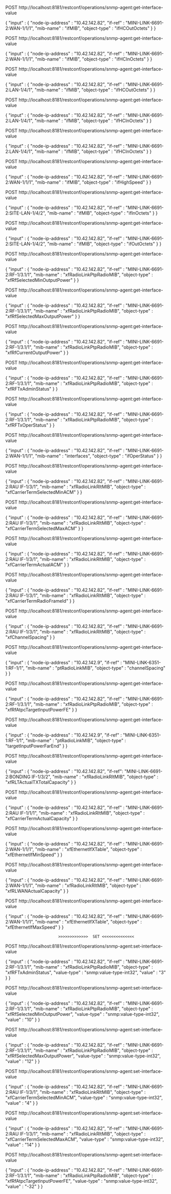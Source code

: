 
>>>>>>>>>>>>>>>>>>>>>>>>>>>>>>>>>>>>>>>>>>>>>>>>>>>>>>>>>>>>>>>>>>>>>>>>>>>>>>>>>>>>>>>>>>

POST http://localhost:8181/restconf/operations/snmp-agent:get-interface-value

{
 "input" : {
   "node-ip-address" : "10.42.142.82",
   "if-ref" : "MINI-LINK-6691-2:WAN-1/1/1",
   "mib-name" : "ifMIB",
   "object-type" : "ifHCOutOctets"
 }
}

>>>>>>>>>>>>>>>>>>>>>>>>>>>>>>>>>>>>>>>>>>>>>>>>>>>>>>>>>>>>>>>>>>>>>>>>>>>>>>>>>>>>>>>>>>

POST http://localhost:8181/restconf/operations/snmp-agent:get-interface-value

{
 "input" : {
   "node-ip-address" : "10.42.142.82",
   "if-ref" : "MINI-LINK-6691-2:WAN-1/1/1",
   "mib-name" : "ifMIB",
   "object-type" : "ifHCInOctets"
 }
}

>>>>>>>>>>>>>>>>>>>>>>>>>>>>>>>>>>>>>>>>>>>>>>>>>>>>>>>>>>>>>>>>>>>>>>>>>>>>>>>>>>>>>>>>>>

POST http://localhost:8181/restconf/operations/snmp-agent:get-interface-value

{
 "input" : {
   "node-ip-address" : "10.42.142.82",
   "if-ref" : "MINI-LINK-6691-2:LAN-1/4/1",
   "mib-name" : "ifMIB",
   "object-type" : "ifHCOutOctets"
 }
}

>>>>>>>>>>>>>>>>>>>>>>>>>>>>>>>>>>>>>>>>>>>>>>>>>>>>>>>>>>>>>>>>>>>>>>>>>>>>>>>>>>>>>>>>>>

POST http://localhost:8181/restconf/operations/snmp-agent:get-interface-value

{
 "input" : {
   "node-ip-address" : "10.42.142.82",
   "if-ref" : "MINI-LINK-6691-2:LAN-1/4/1",
   "mib-name" : "ifMIB",
   "object-type" : "ifHCInOctets"
 }
}

>>>>>>>>>>>>>>>>>>>>>>>>>>>>>>>>>>>>>>>>>>>>>>>>>>>>>>>>>>>>>>>>>>>>>>>>>>>>>>>>>>>>>>>>>>

POST http://localhost:8181/restconf/operations/snmp-agent:get-interface-value

{
 "input" : {
   "node-ip-address" : "10.42.142.82",
   "if-ref" : "MINI-LINK-6691-2:LAN-1/4/1",
   "mib-name" : "ifMIB",
   "object-type" : "ifHCInOctets"
 }
}

>>>>>>>>>>>>>>>>>>>>>>>>>>>>>>>>>>>>>>>>>>>>>>>>>>>>>>>>>>>>>>>>>>>>>>>>>>>>>>>>>>>>>>>>>>

POST http://localhost:8181/restconf/operations/snmp-agent:get-interface-value

{
 "input" : {
   "node-ip-address" : "10.42.142.82",
   "if-ref" : "MINI-LINK-6691-2:WAN-1/1/1",
   "mib-name" : "ifMIB",
   "object-type" : "ifHighSpeed"
 }
}

>>>>>>>>>>>>>>>>>>>>>>>>>>>>>>>>>>>>>>>>>>>>>>>>>>>>>>>>>>>>>>>>>>>>>>>>>>>>>>>>>>>>>>>>>>

POST http://localhost:8181/restconf/operations/snmp-agent:get-interface-value

{
 "input" : {
   "node-ip-address" : "10.42.142.82",
   "if-ref" : "MINI-LINK-6691-2:SITE-LAN-1/4/2",
   "mib-name" : "ifMIB",
   "object-type" : "ifInOctets"
 }
}


>>>>>>>>>>>>>>>>>>>>>>>>>>>>>>>>>>>>>>>>>>>>>>>>>>>>>>>>>>>>>>>>>>>>>>>>>>>>>>>>>>>>>>>>>>

POST http://localhost:8181/restconf/operations/snmp-agent:get-interface-value

{
 "input" : {
   "node-ip-address" : "10.42.142.82",
   "if-ref" : "MINI-LINK-6691-2:SITE-LAN-1/4/2",
   "mib-name" : "ifMIB",
   "object-type" : "ifOutOctets"
 }
}


>>>>>>>>>>>>>>>>>>>>>>>>>>>>>>>>>>>>>>>>>>>>>>>>>>>>>>>>>>>>>>>>>>>>>>>>>>>>>>>>>>>>>>>>>>

POST http://localhost:8181/restconf/operations/snmp-agent:get-interface-value

{
 "input" : {
   "node-ip-address" : "10.42.142.82",
   "if-ref" : "MINI-LINK-6691-2:RF-1/3.1/1",
   "mib-name" : "xfRadioLinkPtpRadioMIB",
   "object-type" : "xfRfSelectedMinOutputPower"
 }
}

>>>>>>>>>>>>>>>>>>>>>>>>>>>>>>>>>>>>>>>>>>>>>>>>>>>>>>>>>>>>>>>>>>>>>>>>>>>>>>>>>>>>>>>>>>

POST http://localhost:8181/restconf/operations/snmp-agent:get-interface-value

{
 "input" : {
   "node-ip-address" : "10.42.142.82",
   "if-ref" : "MINI-LINK-6691-2:RF-1/3.1/1",
   "mib-name" : "xfRadioLinkPtpRadioMIB",
   "object-type" : "xfRfSelectedMaxOutputPower"
 }
}

>>>>>>>>>>>>>>>>>>>>>>>>>>>>>>>>>>>>>>>>>>>>>>>>>>>>>>>>>>>>>>>>>>>>>>>>>>>>>>>>>>>>>>>>>>

POST http://localhost:8181/restconf/operations/snmp-agent:get-interface-value

{
 "input" : {
   "node-ip-address" : "10.42.142.82",
   "if-ref" : "MINI-LINK-6691-2:RF-1/3.1/1",
   "mib-name" : "xfRadioLinkPtpRadioMIB",
   "object-type" : "xfRfCurrentOutputPower"
 }
}

>>>>>>>>>>>>>>>>>>>>>>>>>>>>>>>>>>>>>>>>>>>>>>>>>>>>>>>>>>>>>>>>>>>>>>>>>>>>>>>>>>>>>>>>>>

POST http://localhost:8181/restconf/operations/snmp-agent:get-interface-value

{
 "input" : {
   "node-ip-address" : "10.42.142.82",
   "if-ref" : "MINI-LINK-6691-2:RF-1/3.1/1",
   "mib-name" : "xfRadioLinkPtpRadioMIB",
   "object-type" : "xfRFTxAdminStatus"
 }
}

>>>>>>>>>>>>>>>>>>>>>>>>>>>>>>>>>>>>>>>>>>>>>>>>>>>>>>>>>>>>>>>>>>>>>>>>>>>>>>>>>>>>>>>>>>

POST http://localhost:8181/restconf/operations/snmp-agent:get-interface-value

{
 "input" : {
   "node-ip-address" : "10.42.142.82",
   "if-ref" : "MINI-LINK-6691-2:RF-1/3.1/1",
   "mib-name" : "xfRadioLinkPtpRadioMIB",
   "object-type" : "xfRFTxOperStatus"
 }
}

>>>>>>>>>>>>>>>>>>>>>>>>>>>>>>>>>>>>>>>>>>>>>>>>>>>>>>>>>>>>>>>>>>>>>>>>>>>>>>>>>>>>>>>>>>

POST http://localhost:8181/restconf/operations/snmp-agent:get-interface-value

{
 "input" : {
   "node-ip-address" : "10.42.142.82",
   "if-ref" : "MINI-LINK-6691-2:WAN-1/1/1",
   "mib-name" : "interfaces",
   "object-type" : "ifOperStatus"
 }
}

>>>>>>>>>>>>>>>>>>>>>>>>>>>>>>>>>>>>>>>>>>>>>>>>>>>>>>>>>>>>>>>>>>>>>>>>>>>>>>>>>>>>>>>>>>

POST http://localhost:8181/restconf/operations/snmp-agent:get-interface-value

{
 "input" : {
   "node-ip-address" : "10.42.142.82",
   "if-ref" : "MINI-LINK-6691-2:RAU IF-1/3/1",
   "mib-name" : "xfRadioLinkRltMIB",
   "object-type" : "xfCarrierTermSelectedMinACM"
 }
}

>>>>>>>>>>>>>>>>>>>>>>>>>>>>>>>>>>>>>>>>>>>>>>>>>>>>>>>>>>>>>>>>>>>>>>>>>>>>>>>>>>>>>>>>>>

POST http://localhost:8181/restconf/operations/snmp-agent:get-interface-value

{
 "input" : {
   "node-ip-address" : "10.42.142.82",
   "if-ref" : "MINI-LINK-6691-2:RAU IF-1/3/1",
   "mib-name" : "xfRadioLinkRltMIB",
   "object-type" : "xfCarrierTermSelectedMaxACM"
 }
}

>>>>>>>>>>>>>>>>>>>>>>>>>>>>>>>>>>>>>>>>>>>>>>>>>>>>>>>>>>>>>>>>>>>>>>>>>>>>>>>>>>>>>>>>>>

POST http://localhost:8181/restconf/operations/snmp-agent:get-interface-value

{
 "input" : {
   "node-ip-address" : "10.42.142.82",
   "if-ref" : "MINI-LINK-6691-2:RAU IF-1/3/1",
   "mib-name" : "xfRadioLinkRltMIB",
   "object-type" : "xfCarrierTermActualACM"
 }
}

>>>>>>>>>>>>>>>>>>>>>>>>>>>>>>>>>>>>>>>>>>>>>>>>>>>>>>>>>>>>>>>>>>>>>>>>>>>>>>>>>>>>>>>>>>

POST http://localhost:8181/restconf/operations/snmp-agent:get-interface-value

{
 "input" : {
   "node-ip-address" : "10.42.142.82",
   "if-ref" : "MINI-LINK-6691-2:RAU IF-1/3/1",
   "mib-name" : "xfRadioLinkRltMIB",
   "object-type" : "xfCarrierTermRadioFrameId"
 }
}

>>>>>>>>>>>>>>>>>>>>>>>>>>>>>>>>>>>>>>>>>>>>>>>>>>>>>>>>>>>>>>>>>>>>>>>>>>>>>>>>>>>>>>>>>>

POST http://localhost:8181/restconf/operations/snmp-agent:get-interface-value

{
 "input" : {
   "node-ip-address" : "10.42.142.82",
   "if-ref" : "MINI-LINK-6691-2:RAU IF-1/3/1",
   "mib-name" : "xfRadioLinkRltMIB",
   "object-type" : "xfChannelSpacing"
 }
}


POST http://localhost:8181/restconf/operations/snmp-agent:get-interface-value

{
 "input" : {
   "node-ip-address" : "10.42.142.9",
   "if-ref" : "MINI-LINK-6351-1:RF-1/1",
   "mib-name" : "ptRadioLinkMIB",
   "object-type" : "channelSpacing"
 }
}

>>>>>>>>>>>>>>>>>>>>>>>>>>>>>>>>>>>>>>>>>>>>>>>>>>>>>>>>>>>>>>>>>>>>>>>>>>>>>>>>>>>>>>>>>>

POST http://localhost:8181/restconf/operations/snmp-agent:get-interface-value

{
 "input" : {
   "node-ip-address" : "10.42.142.82",
   "if-ref" : "MINI-LINK-6691-2:RF-1/3.1/1",
   "mib-name" : "xfRadioLinkPtpRadioMIB",
   "object-type" : "xfRfAtpcTargetInputPowerFE"
 }
}

>>>>>>>>>>>>>>>>>>>>>>>>>>>>>>>>>>>>>>>>>>>>>>>>>>>>>>>>>>>>>>>>>>>>>>>>>>>>>>>>>>>>>>>>>>

POST http://localhost:8181/restconf/operations/snmp-agent:get-interface-value

{
 "input" : {
   "node-ip-address" : "10.42.142.9",
   "if-ref" : "MINI-LINK-6351-1:RF-1/1",
    "mib-name" : "ptRadioLinkMIB",
    "object-type" : "targetInputPowerFarEnd"
 }
}

>>>>>>>>>>>>>>>>>>>>>>>>>>>>>>>>>>>>>>>>>>>>>>>>>>>>>>>>>>>>>>>>>>>>>>>>>>>>>>>>>>>>>>>>>>

POST http://localhost:8181/restconf/operations/snmp-agent:get-interface-value

{
  "input" : {
     "node-ip-address" : "10.42.142.82",
     "if-ref": "MINI-LINK-6691-2:BONDING IF-1/3/2",
     "mib-name" : "xfRadioLinkRltMIB",
     "object-type" : "xfRLTActualTXTotalCapacity"
 }
}

>>>>>>>>>>>>>>>>>>>>>>>>>>>>>>>>>>>>>>>>>>>>>>>>>>>>>>>>>>>>>>>>>>>>>>>>>>>>>>>>>>>>>>>>>>

POST http://localhost:8181/restconf/operations/snmp-agent:get-interface-value

{
 "input" : {
   "node-ip-address" : "10.42.142.82",
   "if-ref" : "MINI-LINK-6691-2:RAU IF-1/1/1",
    "mib-name" : "xfRadioLinkRltMIB",
    "object-type" : "xfCarrierTermActualCapacity"
 }
}

>>>>>>>>>>>>>>>>>>>>>>>>>>>>>>>>>>>>>>>>>>>>>>>>>>>>>>>>>>>>>>>>>>>>>>>>>>>>>>>>>>>>>>>>>>

POST http://localhost:8181/restconf/operations/snmp-agent:get-interface-value

{
  "input" : {
    "node-ip-address" : "10.42.142.82",
    "if-ref" : "MINI-LINK-6691-2:WAN-1/1/1",
    "mib-name" : "xfEthernetIfXTable",
    "object-type" : "xfEthernetIfMinSpeed"
  }
}


>>>>>>>>>>>>>>>>>>>>>>>>>>>>>>>>>>>>>>>>>>>>>>>>>>>>>>>>>>>>>>>>>>>>>>>>>>>>>>>>>>>>>>>>>>

POST http://localhost:8181/restconf/operations/snmp-agent:get-interface-value

{
  "input" : {
    "node-ip-address" : "10.42.142.82",
    "if-ref" : "MINI-LINK-6691-2:WAN-1/1/1",
    "mib-name" : "xfRadioLinkRltMIB",
    "object-type" : "xfRLWANActualCapacity"
  }
}


>>>>>>>>>>>>>>>>>>>>>>>>>>>>>>>>>>>>>>>>>>>>>>>>>>>>>>>>>>>>>>>>>>>>>>>>>>>>>>>>>>>>>>>>>>

POST http://localhost:8181/restconf/operations/snmp-agent:get-interface-value

{
  "input" : {
    "node-ip-address" : "10.42.142.82",
    "if-ref" : "MINI-LINK-6691-2:WAN-1/1/1",
    "mib-name" : "xfEthernetIfXTable",
    "object-type" : "xfEthernetIfMaxSpeed"
  }
}


>>>>>>>>>>>>>>>>>>>>>>>>>>>>>>>>>>>>>>>>>>>>>>>>>>>>>>>>>>>>>>>>>>>>>>>>>>>>>>>>>>>>>>>>>>
                           >>>>>>>>>>>>>  SET <<<<<<<<<<<<<<
>>>>>>>>>>>>>>>>>>>>>>>>>>>>>>>>>>>>>>>>>>>>>>>>>>>>>>>>>>>>>>>>>>>>>>>>>>>>>>>>>>>>>>>>>>

POST http://localhost:8181/restconf/operations/snmp-agent:set-interface-value

{
 "input" : {
   "node-ip-address" : "10.42.142.82",
   "if-ref" : "MINI-LINK-6691-2:RF-1/3.1/1",
   "mib-name" : "xfRadioLinkPtpRadioMIB",
   "object-type" : "xfRFTxAdminStatus",
   "value-type" : "snmp:value-type-int32",
   "value" : "3"
 }
}

>>>>>>>>>>>>>>>>>>>>>>>>>>>>>>>>>>>>>>>>>>>>>>>>>>>>>>>>>>>>>>>>>>>>>>>>>>>>>>>>>>>>>>>>>>

POST http://localhost:8181/restconf/operations/snmp-agent:set-interface-value

{
 "input" : {
   "node-ip-address" : "10.42.142.82",
   "if-ref" : "MINI-LINK-6691-2:RF-1/3.1/1",
   "mib-name" : "xfRadioLinkPtpRadioMIB",
   "object-type" : "xfRfSelectedMinOutputPower",
   "value-type" : "snmp:value-type-int32",
   "value" : "10"
 }
}

>>>>>>>>>>>>>>>>>>>>>>>>>>>>>>>>>>>>>>>>>>>>>>>>>>>>>>>>>>>>>>>>>>>>>>>>>>>>>>>>>>>>>>>>>>

POST http://localhost:8181/restconf/operations/snmp-agent:set-interface-value

{
 "input" : {
   "node-ip-address" : "10.42.142.82",
   "if-ref" : "MINI-LINK-6691-2:RF-1/3.1/1",
   "mib-name" : "xfRadioLinkPtpRadioMIB",
   "object-type" : "xfRfSelectedMaxOutputPower",
   "value-type" : "snmp:value-type-int32",
   "value" : "12"
 }
}


>>>>>>>>>>>>>>>>>>>>>>>>>>>>>>>>>>>>>>>>>>>>>>>>>>>>>>>>>>>>>>>>>>>>>>>>>>>>>>>>>>>>>>>>>>

POST http://localhost:8181/restconf/operations/snmp-agent:set-interface-value

{
 "input" : {
   "node-ip-address" : "10.42.142.82",
   "if-ref" : "MINI-LINK-6691-2:RAU IF-1/3/1",
   "mib-name" : "xfRadioLinkRltMIB",
   "object-type" : "xfCarrierTermSelectedMinACM",
   "value-type" : "snmp:value-type-int32",
   "value" : "4"
 }
}


>>>>>>>>>>>>>>>>>>>>>>>>>>>>>>>>>>>>>>>>>>>>>>>>>>>>>>>>>>>>>>>>>>>>>>>>>>>>>>>>>>>>>>>>>>

POST http://localhost:8181/restconf/operations/snmp-agent:set-interface-value

{
 "input" : {
   "node-ip-address" : "10.42.142.82",
   "if-ref" : "MINI-LINK-6691-2:RAU IF-1/3/1",
   "mib-name" : "xfRadioLinkRltMIB",
   "object-type" : "xfCarrierTermSelectedMaxACM",
   "value-type" : "snmp:value-type-int32",
   "value" : "14"
 }
}


>>>>>>>>>>>>>>>>>>>>>>>>>>>>>>>>>>>>>>>>>>>>>>>>>>>>>>>>>>>>>>>>>>>>>>>>>>>>>>>>>>>>>>>>>>

POST http://localhost:8181/restconf/operations/snmp-agent:set-interface-value

{
 "input" : {
   "node-ip-address" : "10.42.142.82",
   "if-ref" : "MINI-LINK-6691-2:RF-1/3.1/1",
   "mib-name" : "xfRadioLinkPtpRadioMIB",
   "object-type" : "xfRfAtpcTargetInputPowerFE",
   "value-type" : "snmp:value-type-int32",
   "value" : "-32"
 }
}
